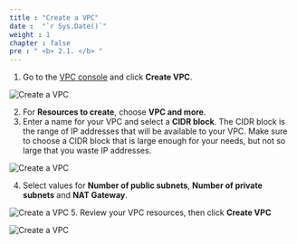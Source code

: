 ```yaml
---
title : "Create a VPC"
date :  "`r Sys.Date()`" 
weight : 1 
chapter : false
pre : " <b> 2.1. </b> "
---
```

 
1. Go to the [VPC console](https://console.aws.amazon.com/vpc/) and click **Create VPC**.

![Create a VPC](/images/preparation/1/1.png)

2. For **Resources to create**, choose **VPC and more**.
3. Enter a name for your VPC and select a **CIDR block**. The CIDR block is the range of IP addresses that will be available to your VPC. Make sure to choose a CIDR block that is large enough for your needs, but not so large that you waste IP addresses.

![Create a VPC](/images/preparation/1/2.png)

4. Select values for **Number of public subnets**, **Number of private subnets** and **NAT Gateway**.

![Create a VPC](/images/preparation/1/3.png)
5. Review your VPC resources, then click **Create VPC**

![Create a VPC](/images/preparation/1/4.png)